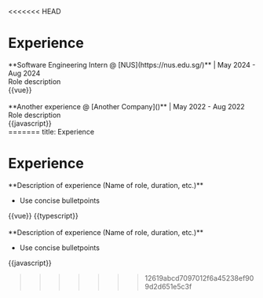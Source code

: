 <<<<<<< HEAD
# Experience

<panel type="seamless" no-close minimized>
  <div slot="header">
    <md>**Software Engineering Intern @ [NUS](https://nus.edu.sg/)** | May 2024 - Aug 2024</md>
  </div>
  <div class="container">
    Role description
  </div>
  <div class="container">
    {{vue}}
  </div>
</panel>
<br/>
<panel type="seamless" no-close minimized>
  <div slot="header">
    <md>**Another experience @ [Another Company]()** | May 2022 - Aug 2022</md>
  </div>
  <div class="container">
    Role description
  </div>
  <div class="container">
    {{javascript}}
  </div>
</panel>
=======
<frontmatter>
  title: Experience
</frontmatter>

<br>

# Experience

<panel type="seamless" header="Experience 1" no-close minimized>
  <md>**Description of experience (Name of role, duration, etc.)**

  - Use concise bulletpoints
  </md>
  <div class="container">
    {{vue}}
    {{typescript}}
  </div>
</panel>
<br/>
<panel type="seamless" header="Experience 2" no-close minimized>
  <md>**Description of experience (Name of role, duration, etc.)**

  - Use concise bulletpoints
  </md>
  <div class="container">
    {{javascript}}
  </div>
</panel>

>>>>>>> 12619abcd7097012f6a45238ef909d2d651e5c3f
